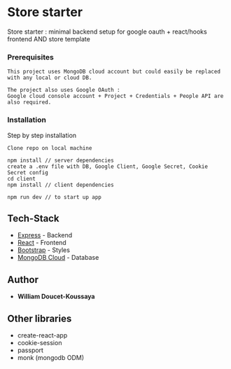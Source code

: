 # Store starter

Store starter : minimal backend setup for google oauth + react/hooks frontend
AND store template

### Prerequisites

```
This project uses MongoDB cloud account but could easily be replaced
with any local or cloud DB.

The project also uses Google OAuth : 
Google cloud console account + Project + Credentials + People API are also required.
```

### Installation

Step by step installation


```
Clone repo on local machine
```

```
npm install // server dependencies
create a .env file with DB, Google Client, Google Secret, Cookie Secret config
cd client
npm install // client dependencies
```

```
npm run dev // to start up app
```

## Tech-Stack

* [Express](http://expressjs.com/) - Backend
* [React](https://reactjs.org/) - Frontend
* [Bootstrap](https://getbootstrap.com/) - Styles
* [MongoDB Cloud](https://cloud.mongodb.com/) - Database

## Author

* **William Doucet-Koussaya**

## Other libraries

* create-react-app
* cookie-session
* passport
* monk (mongodb ODM)
